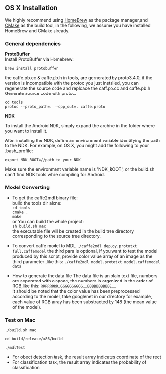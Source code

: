 ## OS X Installation
We highly recommend using [HomeBrew](https://brew.sh/) as the package manager,and [CMake](https://cmake.org/) as the build tool, in the following, we assume you have installed HomeBrew and CMake already.

### General dependencies
**ProtoBuffer**  
Install ProtoBuffer via Homebrew:  
 
```
brew install protobuffer 
```

the caffe.pb.cc & caffe.pb.h in tools, are gernerated by proto3.4.0, if the version is incompatible with the protoc you just installed, you can regenerate the source code and replcace the caff.pb.cc and caffe.pb.h
Generate source code with protoc:  
 
`cd tools`  
`protoc --proto_path=. --cpp_out=. caffe.proto`

**NDK**  

To install the Android NDK, simply expand the archive in the folder where you want to install it.

After installing the NDK, define an environment variable identifying the path to the NDK. For example,
on OS X, you might add the following to your .bash_profile:

`export NDK_ROOT=//path to your NDK`

Make sure the environment variable name is 'NDK_ROOT', or the build.sh can't find NDK tools while compiling for Android.

### Model Converting
* To get the caffe2mdl binary file:  
build the tools dir alone:  
`cd tools`   
`cmake .`   
`make`   
or You can build the whole project:  
`sh build.sh mac`  
the executable file will be created in the build tree directory corresponding to the source tree directory.
* To convert caffe model to MDL
`./caffe2mdl deploy.prototxt full.caffemodel` 
the third para is optional, if you want to test the model produced by this script, provide color value array of an image as the third parameter ,like this:
`./caffe2mdl model.prototxt model.caffemodel data`

* How to generate the data file 
 The data file is an plain text file, numbers are seperated with a space, the numbers is organized in the order of RGB,like this:
 `RRRRRRRR…GGGGGGGGGG……BBBBBBBBBBB……`  
 It should be noted that the color value has been preprocessed according to the model, take googlenet in our directory for example, each value of RGB array has been substracted by 148 (the mean value of the model).
 
### Test on Mac
 `./build.sh mac`   

  `cd build/release/x86/build`  

 `./mdlTest`  
* For obect detection task, the result array indicates coordinate of the rect  
* For classification task, the result array indicates the probability of classification
 









  